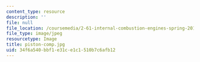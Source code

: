 ```yaml
---
content_type: resource
description: ''
file: null
file_location: /coursemedia/2-61-internal-combustion-engines-spring-2017/34f6a540bbf1e31ce1c1510b7c6afb12_piston-comp.jpg
file_type: image/jpeg
resourcetype: Image
title: piston-comp.jpg
uid: 34f6a540-bbf1-e31c-e1c1-510b7c6afb12
---
```

